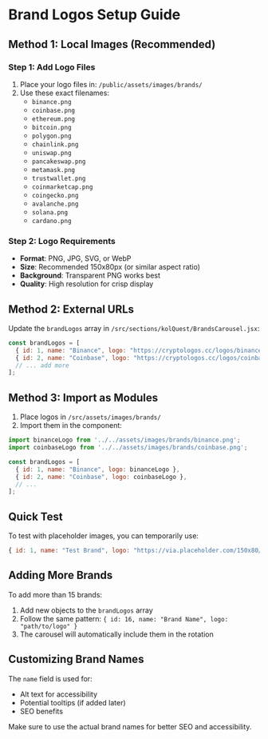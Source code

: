 # Brand Logos Setup Guide

## Method 1: Local Images (Recommended)

### Step 1: Add Logo Files
1. Place your logo files in: `/public/assets/images/brands/`
2. Use these exact filenames:
   - `binance.png`
   - `coinbase.png`
   - `ethereum.png`
   - `bitcoin.png`
   - `polygon.png`
   - `chainlink.png`
   - `uniswap.png`
   - `pancakeswap.png`
   - `metamask.png`
   - `trustwallet.png`
   - `coinmarketcap.png`
   - `coingecko.png`
   - `avalanche.png`
   - `solana.png`
   - `cardano.png`

### Step 2: Logo Requirements
- **Format**: PNG, JPG, SVG, or WebP
- **Size**: Recommended 150x80px (or similar aspect ratio)
- **Background**: Transparent PNG works best
- **Quality**: High resolution for crisp display

## Method 2: External URLs

Update the `brandLogos` array in `/src/sections/kolQuest/BrandsCarousel.jsx`:

```javascript
const brandLogos = [
  { id: 1, name: "Binance", logo: "https://cryptologos.cc/logos/binance-coin-bnb-logo.png" },
  { id: 2, name: "Coinbase", logo: "https://cryptologos.cc/logos/coinbase-coin-logo.png" },
  // ... add more
];
```

## Method 3: Import as Modules

1. Place logos in `/src/assets/images/brands/`
2. Import them in the component:

```javascript
import binanceLogo from '../../assets/images/brands/binance.png';
import coinbaseLogo from '../../assets/images/brands/coinbase.png';

const brandLogos = [
  { id: 1, name: "Binance", logo: binanceLogo },
  { id: 2, name: "Coinbase", logo: coinbaseLogo },
  // ...
];
```

## Quick Test

To test with placeholder images, you can temporarily use:
```javascript
{ id: 1, name: "Test Brand", logo: "https://via.placeholder.com/150x80/FF6B6B/FFFFFF?text=Test" }
```

## Adding More Brands

To add more than 15 brands:
1. Add new objects to the `brandLogos` array
2. Follow the same pattern: `{ id: 16, name: "Brand Name", logo: "path/to/logo" }`
3. The carousel will automatically include them in the rotation

## Customizing Brand Names

The `name` field is used for:
- Alt text for accessibility
- Potential tooltips (if added later)
- SEO benefits

Make sure to use the actual brand names for better SEO and accessibility.